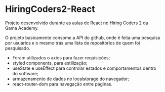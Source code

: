 # HiringCoders2-React

Projeto desenvolvido durante as aulas de React no Hiring Coders 2 da Gama Academy.

O projeto basicamente consome a API do github, onde é feita uma pesquisa por usuários e o mesmo trás uma lista de repositórios de quem foi pesquisado.

 - Foram utilizados o axios para fazer requisições;
 - styled components, para estilização;
 - useState e useEffect para controlar estados e comportamentos dentro do software;
 - armazenamento de dados no localstorage do navegador;
 - react-router-dom para navegação entre páginas.